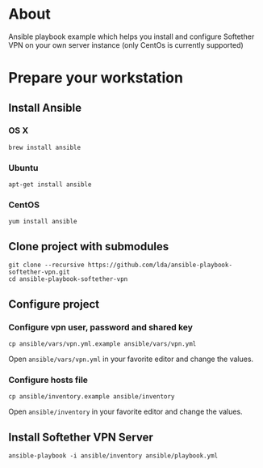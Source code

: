 # About

Ansible playbook example which helps you install and configure Softether VPN on your own server instance (only CentOs is currently supported)

# Prepare your workstation

## Install Ansible

### OS X
```
brew install ansible
```

### Ubuntu
```
apt-get install ansible
```

### CentOS
```
yum install ansible
```

## Clone project with submodules
```
git clone --recursive https://github.com/lda/ansible-playbook-softether-vpn.git
cd ansible-playbook-softether-vpn
```

## Configure project

### Configure vpn user, password and shared key
```
cp ansible/vars/vpn.yml.example ansible/vars/vpn.yml
```

Open `ansible/vars/vpn.yml` in your favorite editor and change the values.

### Configure hosts file
```
cp ansible/inventory.example ansible/inventory
```

Open `ansible/inventory` in your favorite editor and change the values.

## Install Softether VPN Server
```
ansible-playbook -i ansible/inventory ansible/playbook.yml
```
